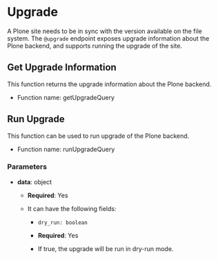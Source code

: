 # Upgrade

A Plone site needs to be in sync with the version available on the file system.
The `@upgrade` endpoint exposes upgrade information about the Plone backend, and supports running the upgrade of the site.

## Get Upgrade Information

This function returns the upgrade information about the Plone backend.

- Function name: getUpgradeQuery

## Run Upgrade

This function can be used to run upgrade of the Plone backend.

- Function name: runUpgradeQuery

### Parameters

- **data**: object

  - **Required**: Yes
  - It can have the following fields:

    - `dry_run: boolean`

    - **Required**: Yes
    - If true, the upgrade will be run in dry-run mode.
